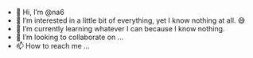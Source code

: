 - 👋 Hi, I’m @na6
- 👀 I’m interested in a little bit of everything, yet I know nothing at all. 😅
- 🌱 I’m currently learning whatever I can because I know nothing. 
- 💞️ I’m looking to collaborate on ...
- 📫 How to reach me ...

<!---
na6/na6 is a ✨ special ✨ repository because its `README.md` (this file) appears on your GitHub profile.
You can click the Preview link to take a look at your changes.
--->
